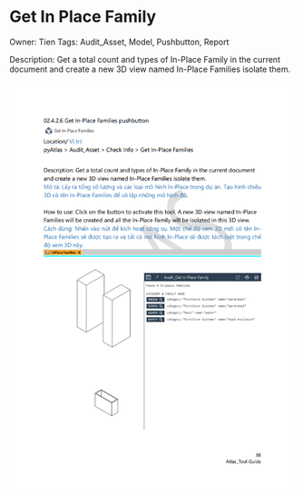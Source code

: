 # Get In Place Family

Owner: Tien
Tags: Audit_Asset, Model, Pushbutton, Report

Description: Get a total count and types of In-Place Family in the current document and create a new 3D view named In-Place Families isolate them.

![Untitled](Get%20In%20Place%20Family%203ef09f85e2814a88beffaa148b3e030d/Untitled.png)